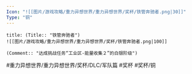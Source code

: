```yaml
---
Icon: "![[图片/游戏攻略/重力异想世界/重力异想世界/奖杯/铁管奔驰者.png|30]]"
Type: "铜"
---
```

```ad-common-bronze-trophy
title: (Title:: "铁管奔驰者")
![[图片/游戏攻略/重力异想世界/重力异想世界/奖杯/铁管奔驰者.png|100]]

(Comment:: "达成挑战任务“工业区-能量收集２”的白银阶级")
```

#重力异想世界/重力异想世界/奖杯/DLC/军队篇 #奖杯 #奖杯/铜
